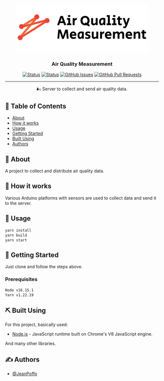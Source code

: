 <p align="center">
  <img src="logo.png" alt="Project logo">
</p>

<h3 align="center">Air Quality Measurement</h3>

<div align="center">

[![Status](https://img.shields.io/badge/version-1.0-blue)]()
[![Status](https://img.shields.io/badge/status-active-green)]()
[![GitHub Issues](https://img.shields.io/github/issues/JeanPoffo/aqm-server.svg)](https://github.com/JeanPoffo/aqm-server/issues)
[![GitHub Pull Requests](https://img.shields.io/github/issues-pr/JeanPoffo/aqm-server.svg)](https://github.com/JeanPoffo/aqm-server/pulls)

</div>

---

<p align="center">    
  🌬️ Server to collect and send air quality data.
</p>

## 📝 Table of Contents

- [About](#about)
- [How it works](#working)
- [Usage](#usage)
- [Getting Started](#getting_started)
- [Built Using](#built_using)
- [Authors](#authors)

## 🧐 About <a name = "about"></a>

A project to collect and distribute air quality data.

## 💭 How it works <a name = "working"></a>

Various Arduino platforms with sensors are used to collect data and send it to the server.

## 🎈 Usage <a name = "usage"></a>

```
yarn install
yarn build
yarn start
```

## 🏁 Getting Started <a name = "getting_started"></a>

Just clone and follow the steps above.

### Prerequisites

```
Node v16.15.1
Yarn v1.22.19
```

## ⛏️ Built Using <a name = "built_using"></a>

For this project, basically used:

- [Node.js](https://nodejs.org/en/) - JavaScript runtime built on Chrome's V8 JavaScript engine.

And many other libraries.

## ✍️ Authors <a name = "authors"></a>

- [@JeanPoffo](https://github.com/JeanPoffo)

